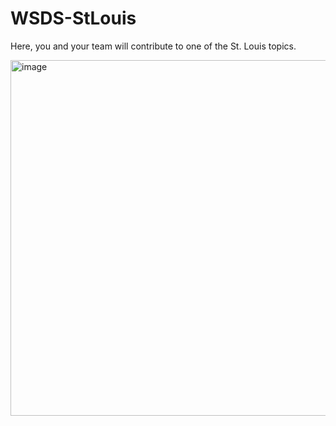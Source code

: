 # WSDS-StLouis

Here, you and your team will contribute to one of the St. Louis topics. 

<img width="569" alt="image" src="https://user-images.githubusercontent.com/2545978/192897871-9fc5b881-0eb6-4e1a-b1c9-07b5ec934fec.png">

